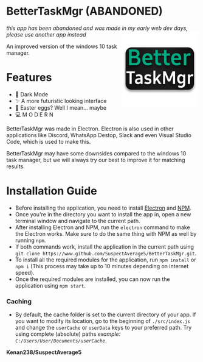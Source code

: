 # BetterTaskMgr (ABANDONED)
_this app has been abandoned and was made in my early web dev days, please use another app instead_
<img src="./src/BetterTaskMgr.png" alt="BetterTaskMgr" width="200" height="200" style="float: right;"></img>

An improved version of the windows 10 task manager.

<!-- ![BeterTaskMgr](/src/BetterTaskMgr.png) -->


# Features
* 🌙 Dark Mode
* ✨ A more futuristic looking interface
* 🥚 Easter eggs? Well I mean... maybe
* 💻 M O D E R N

BetterTaskMgr was made in Electron. Electron is also used in other applications like 
Discord, WhatsApp Destop, Slack and even Visual Studio Code, which is used to make this.

BetterTaskMgr may have some downsides compared to the windows 10 task manager, 
but we will always try our best to improve it for matching results.

# Installation Guide
* Before installing the application, you need to install [Electron](https://electronjs.org/) and [NPM](https://nodejs.org/en/download/).
* Once you're in the directory you want to install the app in, open a new terminal window and navigate to the current path.
* After installing Electron and NPM, run the `electron` command to make the Electron works. Make sure to do the same thing with NPM as well by running `npm`.
* If both commands work, install the application in the current path using `git clone https://www.github.com/SuspectAverage5/BetterTaskMgr.git`.
* To install all the required modules for the application, run `npm install` or `npm i` (This process may take up to 10 minutes depending on internet speed).
* Once the required modules are installed, you can now run the application using `npm start`.

### Caching
* By default, the cache folder is set to the current directory of your app. If you want to modify its location, go to the beginning of `./src/index.js` and change the `userCache` or `userData` keys to your preferred path. Try using complete (absolute) paths *example: `C:/Users/User/Documents/userCache`*.

**Kenan238/SuspectAverage5**

